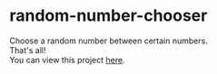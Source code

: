 # random-number-chooser
Choose a random number between certain numbers.\
That's all!\
You can view this project [here](https://codedipper.github.io/random-number-generator/).
